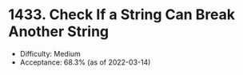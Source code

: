 # 1433. Check If a String Can Break Another String
- Difficulty: Medium
- Acceptance: 68.3% (as of 2022-03-14)
